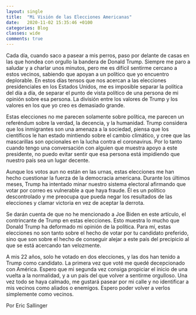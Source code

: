 ```yaml
---
layout: single
title:  "Mi Visión de las Elecciones Americanas"
date:   2020-11-02 15:35:46 +0100
categories: Blog
classes: wide
comments: true
---
```


Cada día, cuando saco a pasear a mis perros, paso por delante de casas en las que hondea con orgullo la bandera de Donald Trump. Siempre me paro a saludar y a charlar unos minutos, pero me es difícil sentirme cercano a estos vecinos, sabiendo que apoyan a un político que yo encuentro deplorable. En estos días tensos que nos acercan a las elecciones presidenciales en los Estados Unidos, me es imposible separar la política del día a día, de separar el punto de vista político de una persona de mi opinión sobre esa persona. La división entre los valores de Trump y los valores en los que yo creo es demasiado grande.

Estas elecciones no me parecen solamente sobre política, me parecen un referéndum sobre la verdad, la decencia, y la humanidad. Trump considera que los inmigrantes son una amenaza a la sociedad, piensa que los científicos le han estado mintiendo sobre el cambio climático, y cree que las mascarillas  son opcionales en la lucha contra el coronavirus. Por lo tanto cuando tengo una conversación con alguien que muestra apoyo a este presidente, no puedo evitar sentir que esa persona está impidiendo que nuestro país sea un lugar decente. 

Aunque los votos aun no están en las urnas, estas elecciones me han hecho cuestionar la fuerza de la democracia americana. Durante los últimos meses, Trump ha intentado minar nuestro sistema electoral afirmando que votar por correo es vulnerable a que haya fraude. Él es un político descontrolado y me preocupa que pueda negar los resultados de las elecciones y clamar victoria en vez de aceptar la derrota. 

Se darán cuenta de que no he mencionado a Joe Biden en este artículo, el contrincante de Trump en estas elecciones. Esto muestra lo mucho que Donald Trump ha deformado mi opinión de la política. Para mí, estas elecciones no son tanto sobre el hecho de votar por tu candidato preferido, sino que son sobre el hecho de conseguir alejar a este país del precipicio al que se está acercando tan velozmente.

A mis 22 años, solo he votado en dos elecciones, y las dos han tenido a Trump como candidato. La primera vez que voté me quedé decepcionado con América. Espero que mi segunda vez consiga propiciar el inicio de una vuelta a la normalidad, y a un país del que volver a sentirme orgulloso. Una vez todo se haya calmado, me gustará pasear por mi calle y no identificar a mis vecinos como aliados o enemigos. Espero poder volver a verlos simplemente como vecinos.

Por
Eric Sallinger